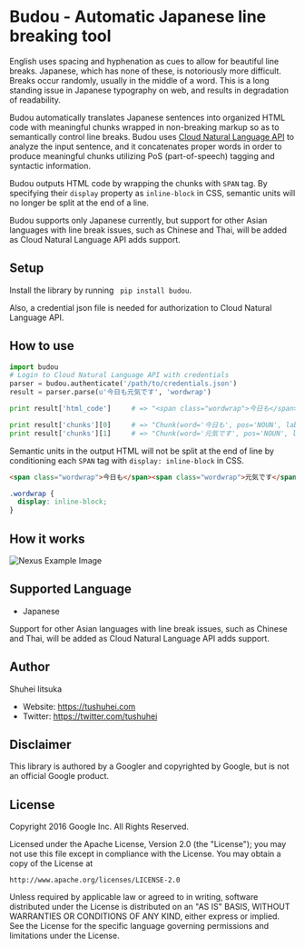# Budou - Automatic Japanese line breaking tool
English uses spacing and hyphenation as cues to allow for beautiful line breaks.
Japanese, which has none of these, is notoriously more difficult. Breaks occur randomly, usually in the middle of a word.
This is a long standing issue in Japanese typography on web, and results in degradation of readability.

Budou automatically translates Japanese sentences into organized HTML code with meaningful chunks wrapped in non-breaking markup
so as to semantically control line breaks.
Budou uses [Cloud Natural Language API](https://cloud.google.com/natural-language/) to analyze the input sentence,
and it concatenates proper words in order to produce meaningful chunks utilizing PoS (part-of-speech) tagging and syntactic information.

Budou outputs HTML code by wrapping the chunks with `SPAN` tag.
By specifying their `display` property as `inline-block` in CSS, semantic units will no longer be split at the end of a line.

Budou supports only Japanese currently, but support for other Asian languages with line break issues, such as Chinese and Thai,
will be added as Cloud Natural Language API adds support.


## Setup
Install the library by running ` pip install budou`.

Also, a credential json file is needed for authorization to Cloud Natural Language API.


## How to use
```python
import budou
# Login to Cloud Natural Language API with credentials
parser = budou.authenticate('/path/to/credentials.json')
result = parser.parse(u'今日も元気です', 'wordwrap')

print result['html_code']     # => "<span class="wordwrap">今日も</span><span class="wordwrap">元気です</span>"

print result['chunks'][0]     # => "Chunk(word='今日も', pos='NOUN', label='NN', forward=True)"
print result['chunks'][1]     # => "Chunk(word='元気です', pos='NOUN', label='ROOT', forward=False)]"
```

Semantic units in the output HTML will not be split at the end of line by conditioning each `SPAN` tag with `display: inline-block` in CSS.

```html
<span class="wordwrap">今日も</span><span class="wordwrap">元気です</span>
```

```css
.wordwrap {
  display: inline-block;
}
```


## How it works
![Nexus Example Image](https://raw.githubusercontent.com/wiki/google/budou/images/nexus_example.jpeg)


## Supported Language
- Japanese

Support for other Asian languages with line break issues, such as Chinese and Thai, will be added as Cloud Natural Language API adds support.


## Author
Shuhei Iitsuka

- Website: https://tushuhei.com
- Twitter: https://twitter.com/tushuhei


## Disclaimer
This library is authored by a Googler and copyrighted by Google, but
is not an official Google product.


## License
Copyright 2016 Google Inc. All Rights Reserved.

Licensed under the Apache License, Version 2.0 (the "License");
you may not use this file except in compliance with the License.
You may obtain a copy of the License at

    http://www.apache.org/licenses/LICENSE-2.0

Unless required by applicable law or agreed to in writing, software
distributed under the License is distributed on an "AS IS" BASIS,
WITHOUT WARRANTIES OR CONDITIONS OF ANY KIND, either express or implied.
See the License for the specific language governing permissions and
limitations under the License.
